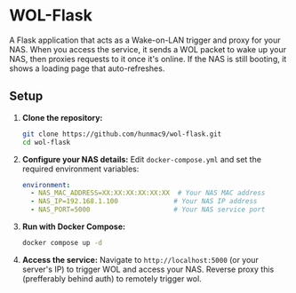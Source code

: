 # WOL-Flask

A Flask application that acts as a Wake-on-LAN trigger and proxy for your NAS. When you access the service, it sends a WOL packet to wake up your NAS, then proxies requests to it once it's online. If the NAS is still booting, it shows a loading page that auto-refreshes.

## Setup

1. **Clone the repository:**
   ```bash
   git clone https://github.com/hunmac9/wol-flask.git
   cd wol-flask
   ```

2. **Configure your NAS details:**
   Edit `docker-compose.yml` and set the required environment variables:
   ```yaml
   environment:
     - NAS_MAC_ADDRESS=XX:XX:XX:XX:XX:XX  # Your NAS MAC address
     - NAS_IP=192.168.1.100              # Your NAS IP address  
     - NAS_PORT=5000                     # Your NAS service port
   ```

3. **Run with Docker Compose:**
   ```bash
   docker compose up -d
   ```

4. **Access the service:**
   Navigate to `http://localhost:5000` (or your server's IP) to trigger WOL and access your NAS. Reverse proxy this (prefferably behind auth) to remotely trigger wol. 
